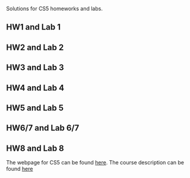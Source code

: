 Solutions for CS5 homeworks and labs. 
## HW1 and Lab 1
## HW2 and Lab 2
## HW3 and Lab 3
## HW4 and Lab 4
## HW5 and Lab 5
## HW6/7 and Lab 6/7
## HW8 and Lab 8

The webpage for CS5 can be found [here](https://www.google.com](https://www.cs.hmc.edu/twiki/bin/view/CS5/WebHome)https://www.cs.hmc.edu/twiki/bin/view/CS5/WebHome). The course description can be found [here](https://www.hmc.edu/cs/academic-programs/course-descriptions/)


